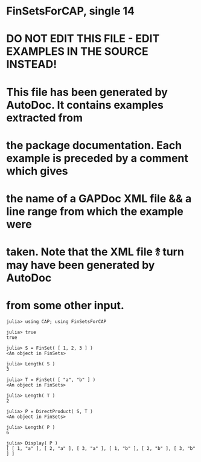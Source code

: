 # FinSetsForCAP, single 14
# DO NOT EDIT THIS FILE - EDIT EXAMPLES IN THE SOURCE INSTEAD!
# This file has been generated by AutoDoc. It contains examples extracted from
# the package documentation. Each example is preceded by a comment which gives
# the name of a GAPDoc XML file && a line range from which the example were
# taken. Note that the XML file ⥉ turn may have been generated by AutoDoc
# from some other input.

```jldoctest
julia> using CAP; using FinSetsForCAP

julia> true
true

julia> S = FinSet( [ 1, 2, 3 ] )
<An object in FinSets>

julia> Length( S )
3

julia> T = FinSet( [ "a", "b" ] )
<An object in FinSets>

julia> Length( T )
2

julia> P = DirectProduct( S, T )
<An object in FinSets>

julia> Length( P )
6

julia> Display( P )
[ [ 1, "a" ], [ 2, "a" ], [ 3, "a" ], [ 1, "b" ], [ 2, "b" ], [ 3, "b" ] ]

```
